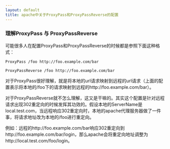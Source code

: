 ```yaml
---
layout: default
title: apache中关于ProxyPass和ProxyPassReverse的配置
---
```




### 理解ProxyPass 与 ProxyPassReverse

可能很多人在配置ProxyPass和ProxyPassReverse的时候都是参照下面这种格式：

    ProxyPass /foo http://foo.example.com/bar

    ProxyPassReverse /foo http://foo.example.com/bar

<!--more-->

对于ProxyPass很好理解，就是将本地的url请求映射到远程的url请求（上面的配置表示将本地的/foo下的请求映射到远程的http://foo.example.com/bar）。

对于ProxyPassReverse就不怎么理解，这又是干嘛的。其实这个配置是针对远程请求出现302重定向的时候发挥其功效的。假设本地的ServerName是local.test.com，当远程响应302重定向时，本地的apache代理服务器做了一件事，将请求地址改为本地的/foo进行重定向。

例如：远程的http://foo.example.com/bar响应302重定向到http://foo.example.com/bar/login，那么apache会将重定向地址调整为http://local.test.com/foo/login。
